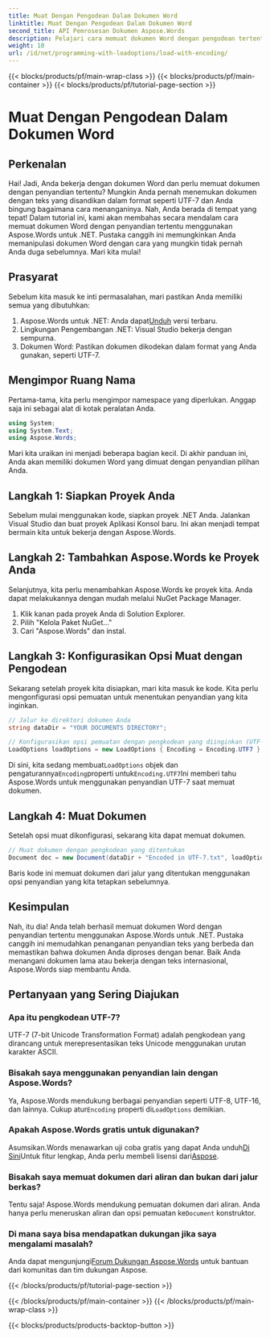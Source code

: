 ```yaml
---
title: Muat Dengan Pengodean Dalam Dokumen Word
linktitle: Muat Dengan Pengodean Dalam Dokumen Word
second_title: API Pemrosesan Dokumen Aspose.Words
description: Pelajari cara memuat dokumen Word dengan pengodean tertentu menggunakan Aspose.Words untuk .NET. Panduan langkah demi langkah dengan penjelasan terperinci.
weight: 10
url: /id/net/programming-with-loadoptions/load-with-encoding/
---
```


{{< blocks/products/pf/main-wrap-class >}}
{{< blocks/products/pf/main-container >}}
{{< blocks/products/pf/tutorial-page-section >}}

# Muat Dengan Pengodean Dalam Dokumen Word

## Perkenalan

Hai! Jadi, Anda bekerja dengan dokumen Word dan perlu memuat dokumen dengan penyandian tertentu? Mungkin Anda pernah menemukan dokumen dengan teks yang disandikan dalam format seperti UTF-7 dan Anda bingung bagaimana cara menanganinya. Nah, Anda berada di tempat yang tepat! Dalam tutorial ini, kami akan membahas secara mendalam cara memuat dokumen Word dengan penyandian tertentu menggunakan Aspose.Words untuk .NET. Pustaka canggih ini memungkinkan Anda memanipulasi dokumen Word dengan cara yang mungkin tidak pernah Anda duga sebelumnya. Mari kita mulai!

## Prasyarat

Sebelum kita masuk ke inti permasalahan, mari pastikan Anda memiliki semua yang dibutuhkan:

1.  Aspose.Words untuk .NET: Anda dapat[Unduh](https://releases.aspose.com/words/net/) versi terbaru.
2. Lingkungan Pengembangan .NET: Visual Studio bekerja dengan sempurna.
3. Dokumen Word: Pastikan dokumen dikodekan dalam format yang Anda gunakan, seperti UTF-7.

## Mengimpor Ruang Nama

Pertama-tama, kita perlu mengimpor namespace yang diperlukan. Anggap saja ini sebagai alat di kotak peralatan Anda.

```csharp
using System;
using System.Text;
using Aspose.Words;
```

Mari kita uraikan ini menjadi beberapa bagian kecil. Di akhir panduan ini, Anda akan memiliki dokumen Word yang dimuat dengan penyandian pilihan Anda.

## Langkah 1: Siapkan Proyek Anda

Sebelum mulai menggunakan kode, siapkan proyek .NET Anda. Jalankan Visual Studio dan buat proyek Aplikasi Konsol baru. Ini akan menjadi tempat bermain kita untuk bekerja dengan Aspose.Words.

## Langkah 2: Tambahkan Aspose.Words ke Proyek Anda

Selanjutnya, kita perlu menambahkan Aspose.Words ke proyek kita. Anda dapat melakukannya dengan mudah melalui NuGet Package Manager.

1. Klik kanan pada proyek Anda di Solution Explorer.
2. Pilih "Kelola Paket NuGet..."
3. Cari "Aspose.Words" dan instal.

## Langkah 3: Konfigurasikan Opsi Muat dengan Pengodean

Sekarang setelah proyek kita disiapkan, mari kita masuk ke kode. Kita perlu mengonfigurasi opsi pemuatan untuk menentukan penyandian yang kita inginkan.

```csharp
// Jalur ke direktori dokumen Anda
string dataDir = "YOUR DOCUMENTS DIRECTORY";

// Konfigurasikan opsi pemuatan dengan pengkodean yang diinginkan (UTF-7)
LoadOptions loadOptions = new LoadOptions { Encoding = Encoding.UTF7 };
```

 Di sini, kita sedang membuat`LoadOptions` objek dan pengaturannya`Encoding`properti untuk`Encoding.UTF7`Ini memberi tahu Aspose.Words untuk menggunakan penyandian UTF-7 saat memuat dokumen.

## Langkah 4: Muat Dokumen

Setelah opsi muat dikonfigurasi, sekarang kita dapat memuat dokumen.

```csharp
// Muat dokumen dengan pengkodean yang ditentukan
Document doc = new Document(dataDir + "Encoded in UTF-7.txt", loadOptions);
```

Baris kode ini memuat dokumen dari jalur yang ditentukan menggunakan opsi penyandian yang kita tetapkan sebelumnya.

## Kesimpulan

Nah, itu dia! Anda telah berhasil memuat dokumen Word dengan penyandian tertentu menggunakan Aspose.Words untuk .NET. Pustaka canggih ini memudahkan penanganan penyandian teks yang berbeda dan memastikan bahwa dokumen Anda diproses dengan benar. Baik Anda menangani dokumen lama atau bekerja dengan teks internasional, Aspose.Words siap membantu Anda.

## Pertanyaan yang Sering Diajukan

### Apa itu pengkodean UTF-7?
UTF-7 (7-bit Unicode Transformation Format) adalah pengkodean yang dirancang untuk merepresentasikan teks Unicode menggunakan urutan karakter ASCII.

### Bisakah saya menggunakan penyandian lain dengan Aspose.Words?
 Ya, Aspose.Words mendukung berbagai penyandian seperti UTF-8, UTF-16, dan lainnya. Cukup atur`Encoding` properti di`LoadOptions` demikian.

### Apakah Aspose.Words gratis untuk digunakan?
 Asumsikan.Words menawarkan uji coba gratis yang dapat Anda unduh[Di Sini](https://releases.aspose.com/)Untuk fitur lengkap, Anda perlu membeli lisensi dari[Aspose](https://purchase.aspose.com/buy).

### Bisakah saya memuat dokumen dari aliran dan bukan dari jalur berkas?
 Tentu saja! Aspose.Words mendukung pemuatan dokumen dari aliran. Anda hanya perlu meneruskan aliran dan opsi pemuatan ke`Document` konstruktor.

### Di mana saya bisa mendapatkan dukungan jika saya mengalami masalah?
 Anda dapat mengunjungi[Forum Dukungan Aspose.Words](https://forum.aspose.com/c/words/8) untuk bantuan dari komunitas dan tim dukungan Aspose.

{{< /blocks/products/pf/tutorial-page-section >}}

{{< /blocks/products/pf/main-container >}}
{{< /blocks/products/pf/main-wrap-class >}}

{{< blocks/products/products-backtop-button >}}

